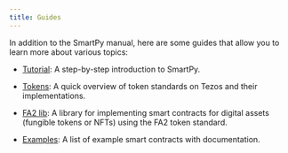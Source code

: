 ```yaml
---
title: Guides
---
```


In addition to the SmartPy manual, here are some guides that allow you to learn more about various topics:

- [Tutorial](./guides/tutorial): A step-by-step introduction to SmartPy.

- [Tokens](./guides/tokens): A quick overview of token standards on Tezos and their implementations.

- [FA2 lib](./guides/FA2-lib): A library for implementing smart contracts for digital assets (fungible tokens or NFTs) using the FA2 token standard.

- [Examples](./guides/examples): A list of example smart contracts with documentation.